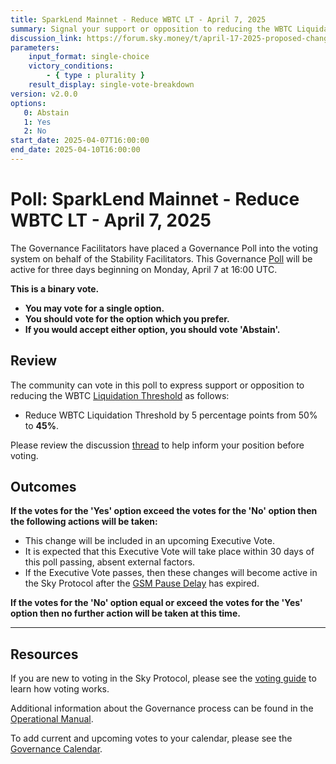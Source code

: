 ```yaml
---
title: SparkLend Mainnet - Reduce WBTC LT - April 7, 2025
summary: Signal your support or opposition to reducing the WBTC Liquidation Threshold.
discussion_link: https://forum.sky.money/t/april-17-2025-proposed-changes-to-spark-for-upcoming-spell/26234
parameters:
    input_format: single-choice
    victory_conditions:
        - { type : plurality }
    result_display: single-vote-breakdown
version: v2.0.0
options:
   0: Abstain
   1: Yes
   2: No
start_date: 2025-04-07T16:00:00
end_date: 2025-04-10T16:00:00
---
```

# Poll: SparkLend Mainnet - Reduce WBTC LT - April 7, 2025

The Governance Facilitators have placed a Governance Poll into the voting system on behalf of the Stability Facilitators. This Governance [Poll](https://sky-atlas.powerhouse.io/#A.1.9.1_Operational_Weekly_Cycle-b189fa17-57a9-4d4e-9780-0ce4efd94211%7C0db30308) will be active for three days beginning on Monday, April 7 at 16:00 UTC.

**This is a binary vote.**

- **You may vote for a single option.**
- **You should vote for the option which you prefer.**
- **If you would accept either option, you should vote 'Abstain'.**

## Review

The community can vote in this poll to express support or opposition to reducing the WBTC [Liquidation Threshold](https://github.com/makerdao/next-gen-atlas/blob/7cf37209d2c32b88fc9dbb2017dca30b02b66a44/Sky%20Atlas/Sky%20Atlas.html#L8560) as follows:

- Reduce WBTC Liquidation Threshold by 5 percentage points from 50% to **45%**.

Please review the discussion [thread](https://forum.sky.money/t/april-17-2025-proposed-changes-to-spark-for-upcoming-spell/26234) to help inform your position before voting.

## Outcomes

**If the votes for the 'Yes' option exceed the votes for the 'No' option then the following actions will be taken:**

- This change will be included in an upcoming Executive Vote.
- It is expected that this Executive Vote will take place within 30 days of this poll passing, absent external factors.
- If the Executive Vote passes, then these changes will become active in the Sky Protocol after the [GSM Pause Delay](https://sky-atlas.powerhouse.io/A.1.9.2.1_Pause_Delay/a98b8227-95f6-4711-9d8d-f52cbc6ad2d0%7C0db30758e055) has expired.

**If the votes for the 'No' option equal or exceed the votes for the 'Yes' option then no further action will be taken at this time.**

---

## Resources

If you are new to voting in the Sky Protocol, please see the [voting guide](https://manual.makerdao.com/governance/voting-in-makerdao/on-chain-governance) to learn how voting works.

Additional information about the Governance process can be found in the [Operational Manual](https://manual.makerdao.com).

To add current and upcoming votes to your calendar, please see the [Governance Calendar](https://manual.makerdao.com/makerdao/calendars/governance-calendar).
